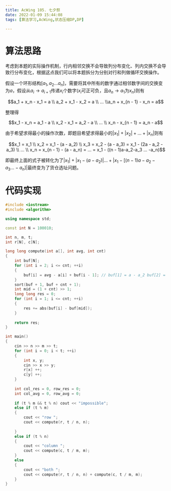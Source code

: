 ```yaml
---
title: AcWing 105. 七夕祭
date: 2022-01-09 15:44:08
tags: [算法学习,AcWing,状态压缩DP,DP]

---
```


# 算法思路

考虑到本题的实际操作机制，行内相邻交换不会导致列分布变化、列内交换不会导致行分布变化，根据这点我们可以将本题拆分为分别对行和列做循环交换操作。

假设一个环形结构$[a_1, a_2 ... a_n]$，需要将其中所有的数字通过相邻数字间的交换变为$a$，假设从$a_i \to a_{i + 1}$传递$x_i$个数字($x_i$可正可负，且$a_n\to a_1$为$x_n$)则有

$$a_1 + x_n - x_1 = a \\ a_2 + x_1 - x_2 = a \\ ... \\a_n + x_{n - 1} - x_n = a$$

整理得

$$x_1 - x_n = a_1 - a \\ x_2 - x_1 = a_2 - a \\ ... \\ x_n - x_{n - 1} = a_n - a$$

由于希望求得最小的操作次数，即题目希望求得最小的$|x_1| + |x_2| + ... +|x_n|$则有

$$x_1 = x_1 \\ x_2 = x_1 - (a - a_2) \\ x_3 = x_2 - (a - a_3) = x_1 - (2a - a_2 - a_3) \\ ... \\ x_n = x_{n - 1} - (a - a_n) = ... = x_1 - ((n - 1)a-a_2-a_3 ... -a_n)$$

即最终上面的式子被转化为了$|x_1| + |x_1 - (a-a_2)| ...+|x_1 - [(n - 1)a - a_2 - a_3 ... -a_n]|$最终变为了货仓选址问题。

# 代码实现

```c++
#include <iostream>
#include <algorithm>

using namespace std;

const int N = 100010;

int n, m, t;
int r[N], c[N];

long long compute(int a[], int avg, int cnt)
{
    int buf[N];
    for (int i = 2; i <= cnt; ++i)
    {
        buf[i] = avg - a[i] + buf[i - 1]; // buf[1] = a - a_2 buf[2] = 2a - a_2 - a_3 ...
    }
    sort(buf + 1, buf + cnt + 1);
    int mid = (1 + cnt) >> 1;
    long long res = 0;
    for (int i = 1; i <= cnt; ++i)
    {
        res += abs(buf[i] - buf[mid]);
    }
    
    return res;
}

int main() 
{
    cin >> n >> m >> t;
    for (int i = 0; i < t; ++i)
    {
        int x, y;
        cin >> x >> y;
        r[x] ++;
        c[y] ++;
    }
    
    int col_res = 0, row_res = 0;
    int col_avg = 0, row_avg = 0;
    
    if (t % m && t % n) cout << "impossible";
    else if (t % m)
    {
        cout << "row ";
        cout << compute(r, t / n, n);
        
    }
    else if (t % n)
    {
        cout << "column ";
        cout << compute(c, t / m, m);
    }
    else 
    {
        cout << "both ";
        cout << compute(r, t / n, n) + compute(c, t / m, m);
    }
}
```

